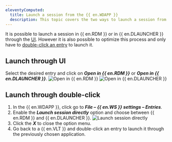 ```yaml
---
eleventyComputed:
  title: Launch a session from the {{ en.WDAPP }}
  description: This topic covers the two ways to launch a session from the {{ en.WDAPP }}.
---
```

It is possible to launch a session in {{ en.RDM }} or in {{ en.DLAUNCHER }} through the [UI](#launch-through-ui). However it is also possible to optimize this process and only have to [double-click an entry](#launch-through-double-click) to launch it.

## Launch through UI
Select the desired entry and click on ***Open in {{ en.RDM }}*** or ***Open in {{ en.DLAUNCHER }}***.
![Open in {{ en.RDM }}](https://webdevolutions.azureedge.net/docs/en/kb/KB0145.png)
![Open in {{ en.DLAUNCHER }}](https://webdevolutions.azureedge.net/docs/en/kb/KB0146.png)

## Launch through double-click
1. In the {{ en.WDAPP }}, click go to ***File – {{ en.WS }} settings – Entries***.
1. Enable the ***Launch session directly*** option and choose between {{ en.RDM }} and {{ en.DLAUNCHER }}.
![Launch session directly](https://webdevolutions.azureedge.net/docs/en/kb/KB0147.png)
1. Click the ***X*** to close the option menu.
1. Go back to a {{ en.VLT }} and double-click an entry to launch it through the previously chosen application.
